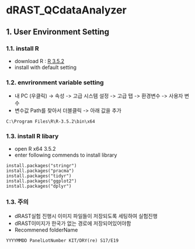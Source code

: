 # dRAST_QCdataAnalyzer

## 1. User Environment Setting
### 1.1. install R
* download R : [R 3.5.2](https://cran.r-project.org/bin/windows/base/old/3.5.2)
* install with default setting
### 1.2. envrironment variable setting
* 내 PC (우클릭) -> 속성 -> 고급 시스템 설정 -> 고급 탭 -> 환경변수 -> 사용자 변수
* 변수값 Path를 찾아서 더블클릭 -> 아래 값을 추가
<pre><code>C:\Program Files\R\R-3.5.2\bin\x64</code></pre>
### 1.3. install R libary
* open R x64 3.5.2
* enter following commends to install library
<pre><code>install.packages("stringr")
install.packages("pracma")
install.packages("tidyr")
install.packages("ggplot2")
install.packages("dplyr")</code></pre>

### 1.3. 주의
* dRAST실험 진행시 이미지 파일들이 저장되도록 세팅하여 실험진행
* dRAST이미지가 한국가 없는 경로에 저장되어있어야함
* Recommened folderName
<pre><code>YYYYMMDD PanelLotNumber KIT/DRY(re) S17/E19</code></pre>
